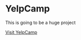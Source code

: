 # YelpCamp

This is going to be a huge project

[Visit YelpCamp](https://yelpcamp-ejs.herokuapp.com/)

